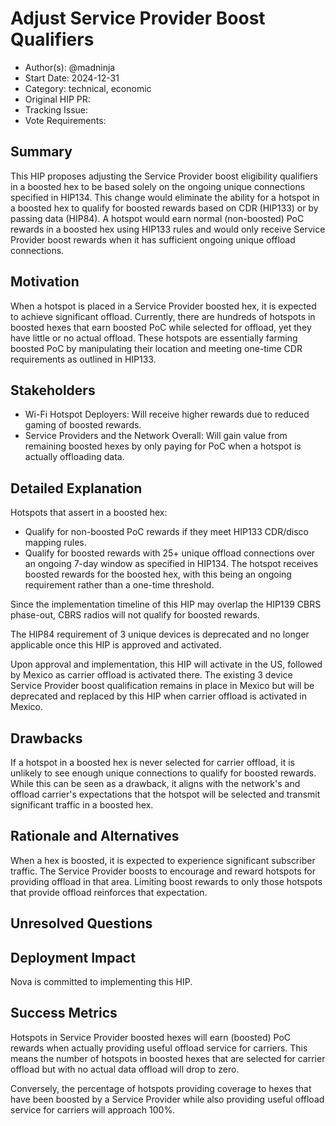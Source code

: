 # Adjust Service Provider Boost Qualifiers

- Author(s): @madninja 
- Start Date: 2024-12-31
- Category: technical, economic
- Original HIP PR: <!-- leave this empty; maintainer will fill in ID of this pull request -->
- Tracking Issue: <!-- leave this empty; maintainer will create a discussion issue -->
- Vote Requirements: <!-- veHNT Holders, veIOT Holders, or veMOBILE Holders -->

## Summary

This HIP proposes adjusting the Service Provider boost eligibility qualifiers in a boosted hex to be based solely on the ongoing unique connections specified in HIP134. This change would eliminate the ability for a hotspot in a boosted hex to qualify for boosted rewards based on CDR (HIP133) or by passing data (HIP84). A hotspot would earn normal (non-boosted) PoC rewards in a boosted hex using HIP133 rules and would only receive Service Provider boost rewards when it has sufficient ongoing unique offload connections.

## Motivation

When a hotspot is placed in a Service Provider boosted hex, it is expected to achieve significant offload. Currently, there are hundreds of hotspots in boosted hexes that earn boosted PoC while selected for offload, yet they have little or no actual offload. These hotspots are essentially farming boosted PoC by manipulating their location and meeting one-time CDR requirements as outlined in HIP133.

## Stakeholders

 * Wi-Fi Hotspot Deployers: Will receive higher rewards due to reduced gaming of boosted rewards.
 * Service Providers and the Network Overall: Will gain value from remaining boosted hexes by only paying for PoC when a hotspot is actually offloading data.


## Detailed Explanation

Hotspots that assert in a boosted hex:

* Qualify for non-boosted PoC rewards if they meet HIP133 CDR/disco mapping rules.
* Qualify for boosted rewards with 25+ unique offload connections over an ongoing 7-day window as specified in HIP134. The hotspot receives boosted rewards for the boosted hex, with this being an ongoing requirement rather than a one-time threshold.

Since the implementation timeline of this HIP may overlap the HIP139 CBRS phase-out, CBRS radios will not qualify for boosted rewards. 

The HIP84 requirement of 3 unique devices is deprecated and no longer applicable once this HIP is approved and activated.

Upon approval and implementation, this HIP will activate in the US, followed by Mexico as carrier offload is activated there. The existing 3 device Service Provider boost qualification remains in place in Mexico but will be deprecated and replaced by this HIP when carrier offload is activated in Mexico.



## Drawbacks

If a hotspot in a boosted hex is never selected for carrier offload, it is unlikely to see enough unique connections to qualify for boosted rewards. While this can be seen as a drawback, it aligns with the network's and offload carrier's expectations that the hotspot will be selected and transmit significant traffic in a boosted hex.

## Rationale and Alternatives

When a hex is boosted, it is expected to experience significant subscriber traffic. The Service Provider boosts to encourage and reward hotspots for providing offload in that area. Limiting boost rewards to only those hotspots that provide offload reinforces that expectation.

## Unresolved Questions


## Deployment Impact

Nova is committed to implementing this HIP.


## Success Metrics

Hotspots in Service Provider boosted hexes will earn (boosted) PoC rewards when actually providing useful offload service for carriers. This means the number of hotspots in boosted hexes that are selected for carrier offload but with no actual data offload will drop to zero. 

Conversely, the percentage of hotspots providing coverage to hexes that have been boosted by a Service Provider while also providing useful offload service for carriers will approach 100%.
